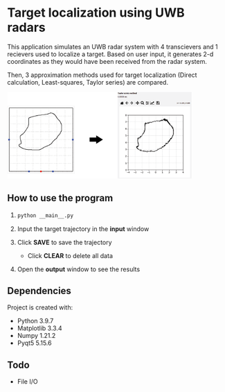 # Target localization using UWB radars

This application simulates an UWB radar system with 4 transcievers and 1 recievers used to localize a target. Based on user input, it generates 2-d coordinates as they would have been received from the radar system.

Then, 3 approximation methods used for target localization (Direct calculation, Least-squares, Taylor series) are compared.

![plot](.\assets\readme-img.png)

## How to use the program

1. ```bash
   python __main__.py
   ```

2. Input the target trajectory in the **input** window

3. Click **SAVE** to save the trajectory

   - Click **CLEAR** to delete all data

4. Open the **output** window to see the results

## Dependencies

Project is created with:

- Python 3.9.7
- Matplotlib 3.3.4
- Numpy 1.21.2
- Pyqt5 5.15.6

## Todo

- File I/O